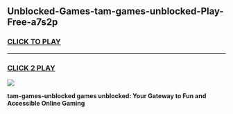 
## Unblocked-Games-tam-games-unblocked-Play-Free-a7s2p
<h3>
<a href="https://premium76.site?title=tam-games-unblocked&ref=23A">CLICK TO PLAY</a></h3>
<hr>

<h3>
<a href="https://premium76.site?title=tam-games-unblocked&ref=23A">CLICK 2 PLAY</a>
  
</h3>

<a href="https://premium76.site?title=tam-games-unblocked&ref=23A"><img src="https://clearcache.store/games.png"></a>


**tam-games-unblocked games unblocked: Your Gateway to Fun and Accessible Online Gaming**
